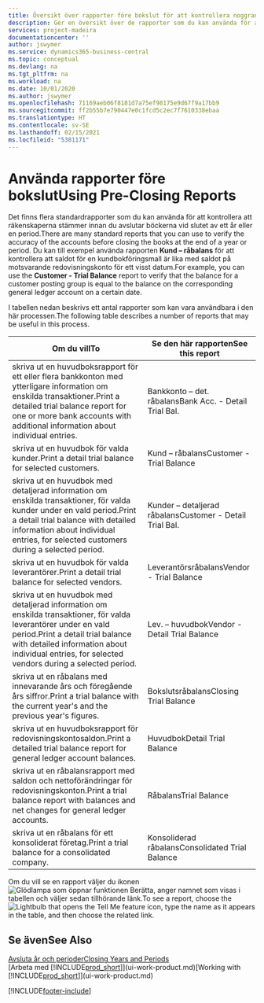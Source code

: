 ```yaml
---
title: Översikt över rapporter före bokslut för att kontrollera noggrannheten för kontot | Microsoft Docs
description: Ger en översikt över de rapporter som du kan använda för att kontrollera att räkenskaperna stämmer innan du avslutar böckerna vid slutet av ett år eller en period.
services: project-madeira
documentationcenter: ''
author: jswymer
ms.service: dynamics365-business-central
ms.topic: conceptual
ms.devlang: na
ms.tgt_pltfrm: na
ms.workload: na
ms.date: 10/01/2020
ms.author: jswymer
ms.openlocfilehash: 71169aeb06f8181d7a75ef98175e9d67f9a17bb9
ms.sourcegitcommit: ff2b55b7e790447e0c1fcd5c2ec7f7610338ebaa
ms.translationtype: HT
ms.contentlocale: sv-SE
ms.lasthandoff: 02/15/2021
ms.locfileid: "5381171"
---
```

# <a name="using-pre-closing-reports"></a><span data-ttu-id="73226-103">Använda rapporter före bokslut</span><span class="sxs-lookup"><span data-stu-id="73226-103">Using Pre-Closing Reports</span></span>
<span data-ttu-id="73226-104">Det finns flera standardrapporter som du kan använda för att kontrollera att räkenskaperna stämmer innan du avslutar böckerna vid slutet av ett år eller en period.</span><span class="sxs-lookup"><span data-stu-id="73226-104">There are many standard reports that you can use to verify the accuracy of the accounts before closing the books at the end of a year or period.</span></span> <span data-ttu-id="73226-105">Du kan till exempel använda rapporten **Kund – råbalans** för att kontrollera att saldot för en kundbokföringsmall är lika med saldot på motsvarande redovisningskonto för ett visst datum.</span><span class="sxs-lookup"><span data-stu-id="73226-105">For example, you can use the **Customer - Trial Balance** report to verify that the balance for a customer posting group is equal to the balance on the corresponding general ledger account on a certain date.</span></span>

<span data-ttu-id="73226-106">I tabellen nedan beskrivs ett antal rapporter som kan vara användbara i den här processen.</span><span class="sxs-lookup"><span data-stu-id="73226-106">The following table describes a number of reports that may be useful in this process.</span></span>

| <span data-ttu-id="73226-107">Om du vill</span><span class="sxs-lookup"><span data-stu-id="73226-107">To</span></span> | <span data-ttu-id="73226-108">Se den här rapporten</span><span class="sxs-lookup"><span data-stu-id="73226-108">See this report</span></span> |
| --- | --- |
| <span data-ttu-id="73226-109">skriva ut en huvudboksrapport för ett eller flera bankkonton med ytterligare information om enskilda transaktioner.</span><span class="sxs-lookup"><span data-stu-id="73226-109">Print a detailed trial balance report for one or more bank accounts with additional information about individual entries.</span></span> |<span data-ttu-id="73226-110">Bankkonto – det. råbalans</span><span class="sxs-lookup"><span data-stu-id="73226-110">Bank Acc. - Detail Trial Bal.</span></span> |
| <span data-ttu-id="73226-111">skriva ut en huvudbok för valda kunder.</span><span class="sxs-lookup"><span data-stu-id="73226-111">Print a detail trial balance for selected customers.</span></span> |<span data-ttu-id="73226-112">Kund – råbalans</span><span class="sxs-lookup"><span data-stu-id="73226-112">Customer - Trial Balance</span></span> |
| <span data-ttu-id="73226-113">skriva ut en huvudbok med detaljerad information om enskilda transaktioner, för valda kunder under en vald period.</span><span class="sxs-lookup"><span data-stu-id="73226-113">Print a detail trial balance with detailed information about individual entries, for selected customers during a selected period.</span></span> |<span data-ttu-id="73226-114">Kunder – detaljerad råbalans</span><span class="sxs-lookup"><span data-stu-id="73226-114">Customer - Detail Trial Bal.</span></span> |
| <span data-ttu-id="73226-115">skriva ut en huvudbok för valda leverantörer.</span><span class="sxs-lookup"><span data-stu-id="73226-115">Print a detail trial balance for selected vendors.</span></span> |<span data-ttu-id="73226-116">Leverantörsråbalans</span><span class="sxs-lookup"><span data-stu-id="73226-116">Vendor - Trial Balance</span></span> |
| <span data-ttu-id="73226-117">skriva ut en huvudbok med detaljerad information om enskilda transaktioner, för valda leverantörer under en vald period.</span><span class="sxs-lookup"><span data-stu-id="73226-117">Print a detail trial balance with detailed information about individual entries, for selected vendors during a selected period.</span></span> |<span data-ttu-id="73226-118">Lev. – huvudbok</span><span class="sxs-lookup"><span data-stu-id="73226-118">Vendor - Detail Trial Balance</span></span> |
| <span data-ttu-id="73226-119">skriva ut en råbalans med innevarande års och föregående års siffror.</span><span class="sxs-lookup"><span data-stu-id="73226-119">Print a trial balance with the current year's and the previous year's figures.</span></span> |<span data-ttu-id="73226-120">Bokslutsråbalans</span><span class="sxs-lookup"><span data-stu-id="73226-120">Closing Trial Balance</span></span> |
| <span data-ttu-id="73226-121">skriva ut en huvudboksrapport för redovisningskontosaldon.</span><span class="sxs-lookup"><span data-stu-id="73226-121">Print a detailed trial balance report for general ledger account balances.</span></span> |<span data-ttu-id="73226-122">Huvudbok</span><span class="sxs-lookup"><span data-stu-id="73226-122">Detail Trial Balance</span></span> |
| <span data-ttu-id="73226-123">skriva ut en råbalansrapport med saldon och nettoförändringar för redovisningskonton.</span><span class="sxs-lookup"><span data-stu-id="73226-123">Print a trial balance report with balances and net changes for general ledger accounts.</span></span> |<span data-ttu-id="73226-124">Råbalans</span><span class="sxs-lookup"><span data-stu-id="73226-124">Trial Balance</span></span> |
| <span data-ttu-id="73226-125">skriva ut en råbalans för ett konsoliderat företag.</span><span class="sxs-lookup"><span data-stu-id="73226-125">Print a trial balance for a consolidated company.</span></span> |<span data-ttu-id="73226-126">Konsoliderad råbalans</span><span class="sxs-lookup"><span data-stu-id="73226-126">Consolidated Trial Balance</span></span> |

<span data-ttu-id="73226-127">Om du vill se en rapport väljer du ikonen ![Glödlampa som öppnar funktionen Berätta](media/ui-search/search_small.png "Berätta vad du vill göra"), anger namnet som visas i tabellen och väljer sedan tillhörande länk.</span><span class="sxs-lookup"><span data-stu-id="73226-127">To see a report, choose the ![Lightbulb that opens the Tell Me feature](media/ui-search/search_small.png "Tell me what you want to do") icon, type the name as it appears in the table, and then choose the related link.</span></span>

## <a name="see-also"></a><span data-ttu-id="73226-128">Se även</span><span class="sxs-lookup"><span data-stu-id="73226-128">See Also</span></span>
[<span data-ttu-id="73226-129">Avsluta år och perioder</span><span class="sxs-lookup"><span data-stu-id="73226-129">Closing Years and Periods</span></span>](year-close-years-periods.md)  
<span data-ttu-id="73226-130">[Arbeta med [!INCLUDE[prod_short](includes/prod_short.md)]](ui-work-product.md)</span><span class="sxs-lookup"><span data-stu-id="73226-130">[Working with [!INCLUDE[prod_short](includes/prod_short.md)]](ui-work-product.md)</span></span>



[!INCLUDE[footer-include](includes/footer-banner.md)]